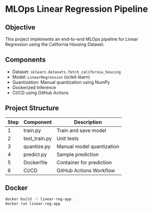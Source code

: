 # MLOps Linear Regression Pipeline

## Objective
This project implements an end-to-end MLOps pipeline for Linear Regression using the California Housing Dataset.

## Components
- Dataset: `sklearn.datasets.fetch_california_housing`
- Model: `LinearRegression` (scikit-learn)
- Quantization: Manual quantization using NumPy
- Dockerized Inference
- CI/CD using GitHub Actions

## Project Structure

| Step | Component | Description |
|------|-----------|-------------|
| 1 | train.py | Train and save model |
| 2 | test_train.py | Unit tests |
| 3 | quantize.py | Manual model quantization |
| 4 | predict.py | Sample prediction |
| 5 | Dockerfile | Container for prediction |
| 6 | CI/CD | GitHub Actions Workflow |

## Docker
```bash
docker build -t linear-reg-app .
docker run linear-reg-app
